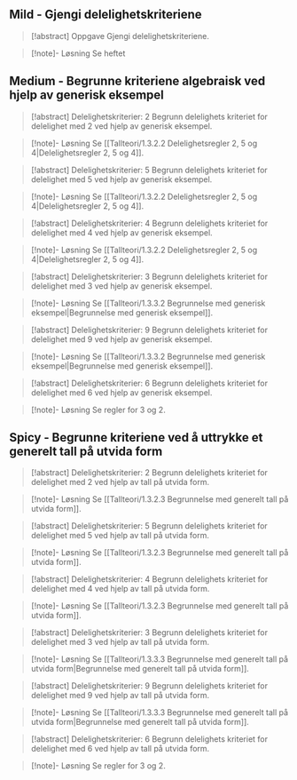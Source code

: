 ## Mild - Gjengi delelighetskriteriene

> [!abstract] Oppgave
> Gjengi delelighetskriteriene.

> [!note]- Løsning 
> Se heftet


## Medium - Begrunne kriteriene algebraisk ved hjelp av generisk eksempel

> [!abstract] Delelighetskriterier: 2
> Begrunn delelighets kriteriet for delelighet med 2 ved hjelp av generisk eksempel.

> [!note]- Løsning 
> Se [[Tallteori/1.3.2.2 Delelighetsregler 2, 5 og 4|Delelighetsregler 2, 5 og 4]].

> [!abstract]  Delelighetskriterier: 5
> Begrunn delelighets kriteriet for delelighet med 5 ved hjelp av generisk eksempel.

> [!note]- Løsning 
> Se [[Tallteori/1.3.2.2 Delelighetsregler 2, 5 og 4|Delelighetsregler 2, 5 og 4]].


> [!abstract] Delelighetskriterier: 4
> Begrunn delelighets kriteriet for delelighet med 4 ved hjelp av generisk eksempel.

> [!note]- Løsning 
> Se [[Tallteori/1.3.2.2 Delelighetsregler 2, 5 og 4|Delelighetsregler 2, 5 og 4]].





> [!abstract] Delelighetskriterier: 3
> Begrunn delelighets kriteriet for delelighet med 3 ved hjelp av generisk eksempel.


> [!note]- Løsning 
> Se [[Tallteori/1.3.3.2 Begrunnelse med generisk eksempel|Begrunnelse med generisk eksempel]].


> [!abstract] Delelighetskriterier: 9
> Begrunn delelighets kriteriet for delelighet med 9 ved hjelp av generisk eksempel.




> [!note]- Løsning 
> Se [[Tallteori/1.3.3.2 Begrunnelse med generisk eksempel|Begrunnelse med generisk eksempel]].




> [!abstract] Delelighetskriterier: 6
> Begrunn delelighets kriteriet for delelighet med 6 ved hjelp av generisk eksempel.


> [!note]- Løsning 
> Se regler for 3 og 2.





## Spicy - Begrunne kriteriene ved å uttrykke et generelt tall på utvida form



> [!abstract] Delelighetskriterier: 2
> Begrunn delelighets kriteriet for delelighet med 2 ved hjelp av tall på utvida form.

> [!note]- Løsning 
> Se [[Tallteori/1.3.2.3 Begrunnelse med generelt tall på utvida form]].


> [!abstract]  Delelighetskriterier: 5
> Begrunn delelighets kriteriet for delelighet med 5 ved hjelp av tall på utvida form.


> [!note]- Løsning 
> Se [[Tallteori/1.3.2.3 Begrunnelse med generelt tall på utvida form]].


> [!abstract] Delelighetskriterier: 4
> Begrunn delelighets kriteriet for delelighet med 4 ved hjelp av tall på utvida form.


> [!note]- Løsning 
> Se [[Tallteori/1.3.2.3 Begrunnelse med generelt tall på utvida form]].



> [!abstract] Delelighetskriterier: 3
> Begrunn delelighets kriteriet for delelighet med 3 ved hjelp av tall på utvida form.


> [!note]- Løsning 
> Se [[Tallteori/1.3.3.3 Begrunnelse med generelt tall på utvida form|Begrunnelse med generelt tall på utvida form]].


> [!abstract] Delelighetskriterier: 9
> Begrunn delelighets kriteriet for delelighet med 9 ved hjelp av tall på utvida form.


> [!note]- Løsning 
> Se [[Tallteori/1.3.3.3 Begrunnelse med generelt tall på utvida form|Begrunnelse med generelt tall på utvida form]].





> [!abstract] Delelighetskriterier: 6
> Begrunn delelighets kriteriet for delelighet med 6 ved hjelp av tall på utvida form.


> [!note]- Løsning 
> Se regler for 3 og 2.



